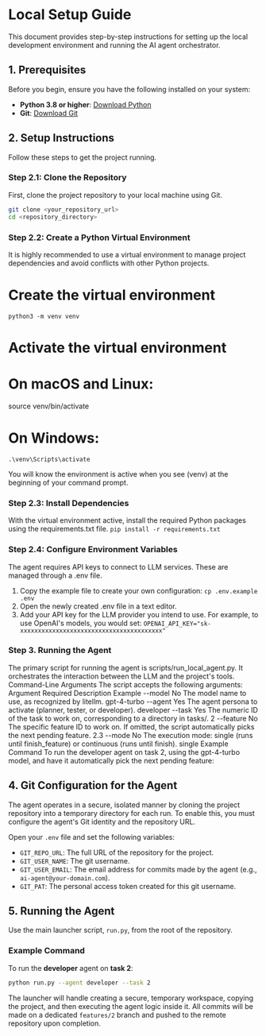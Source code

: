 # Local Setup Guide

This document provides step-by-step instructions for setting up the local development environment and running the AI agent orchestrator.

## 1. Prerequisites

Before you begin, ensure you have the following installed on your system:

-   **Python 3.8 or higher**: [Download Python](https://www.python.org/downloads/)
-   **Git**: [Download Git](https://git-scm.com/downloads)

## 2. Setup Instructions

Follow these steps to get the project running.

### Step 2.1: Clone the Repository

First, clone the project repository to your local machine using Git.

```bash
git clone <your_repository_url>
cd <repository_directory>
```

### Step 2.2: Create a Python Virtual Environment
It is highly recommended to use a virtual environment to manage project dependencies and avoid conflicts with other Python projects.
# Create the virtual environment
`python3 -m venv venv`

# Activate the virtual environment
# On macOS and Linux:
source venv/bin/activate

# On Windows:
`.\venv\Scripts\activate`

You will know the environment is active when you see (venv) at the beginning of your command prompt.

### Step 2.3: Install Dependencies
With the virtual environment active, install the required Python packages using the requirements.txt file.
```pip install -r requirements.txt```

### Step 2.4: Configure Environment Variables
The agent requires API keys to connect to LLM services. These are managed through a .env file.
1. Copy the example file to create your own configuration:
```cp .env.example .env```
2. Open the newly created .env file in a text editor.
3. Add your API key for the LLM provider you intend to use. For example, to use OpenAI's models, you would set:
```OPENAI_API_KEY="sk-xxxxxxxxxxxxxxxxxxxxxxxxxxxxxxxxxxxxxxxx"```

### Step 3. Running the Agent

The primary script for running the agent is scripts/run_local_agent.py. It orchestrates the interaction between the LLM and the project's tools.
Command-Line Arguments
The script accepts the following arguments:
Argument	Required	Description	Example
--model	No	The model name to use, as recognized by litellm.	gpt-4-turbo
--agent	Yes	The agent persona to activate (planner, tester, or developer).	developer
--task	Yes	The numeric ID of the task to work on, corresponding to a directory in tasks/.	2
--feature	No	The specific feature ID to work on. If omitted, the script automatically picks the next pending feature.	2.3
--mode	No	The execution mode: single (runs until finish_feature) or continuous (runs until finish).	single
Example Command
To run the developer agent on task 2, using the gpt-4-turbo model, and have it automatically pick the next pending feature:

## 4. Git Configuration for the Agent

The agent operates in a secure, isolated manner by cloning the project repository into a temporary directory for each run. To enable this, you must configure the agent's Git identity and the repository URL.

Open your `.env` file and set the following variables:

-   `GIT_REPO_URL`: The full URL of the repository for the project.
-   `GIT_USER_NAME`: The git username.
-   `GIT_USER_EMAIL`: The email address for commits made by the agent (e.g., `ai-agent@your-domain.com`).
-   `GIT_PAT`: The personal access token created for this git username.

## 5. Running the Agent

Use the main launcher script, `run.py`, from the root of the repository.

### Example Command

To run the **developer** agent on **task 2**:

```bash
python run.py --agent developer --task 2
```
The launcher will handle creating a secure, temporary workspace, copying the project, and then executing the agent logic inside it. All commits will be made on a dedicated `features/2` branch and pushed to the remote repository upon completion.